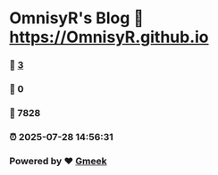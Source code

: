 # OmnisyR's Blog :link: https://OmnisyR.github.io 
### :page_facing_up: [3](https://OmnisyR.github.io/tag.html) 
### :speech_balloon: 0 
### :hibiscus: 7828 
### :alarm_clock: 2025-07-28 14:56:31 
### Powered by :heart: [Gmeek](https://github.com/Meekdai/Gmeek)
